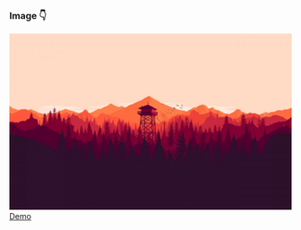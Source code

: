 ### Image 👇
<img src = "./content/images/bg.jpg" />
<a href ="https://omidfoladvand4.github.io/weatherApp/">Demo</a>
